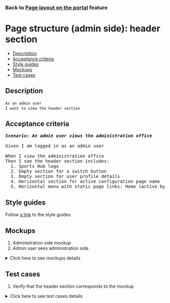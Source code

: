 ### Back to [Page layout on the portal](../../README.md) feature

# Page structure (admin side): header section

- [Description](#description)
- [Acceptance criteria](#acceptance-criteria)
- [Style guides](#style-guides)
- [Mockups](#mockups)
- [Test cases](#test-cases)

## Description

    As an admin user
    I want to view the header section

## Acceptance criteria

<pre>
<b><i>Scenario: An admin user views the administration office</i></b>

Given I am logged in as an admin user

When I view the administration office
Then I see the header section includes:
  1. Sports Hub logo
  2. Empty section for a switch button
  3. Empty section for user profile details
  4. Horizontal section for active configuration page name
  5. Horizontal menu with static page links: Home (active by default), Lifestyle, Video, Dealbook)
</pre>

## Style guides

Follow [a link](https://www.figma.com/proto/0zkkf5WC77OSpvyD6YXpFE/Style-guides?page-id=0%3A1&node-id=19%3A5368&viewport=266%2C48%2C0.54&scaling=min-zoom&starting-point-node-id=19%3A5368) to the style guides

## Mockups

1. Administration side mockup
2. Admin user sees administration side

<details>
  <summary>Click here to see mockups details</summary>

**1. Administration side mockup:**

![Admin user sees administration side](/desktop_application_features/project_layout/images/admin_mockup.png)

**2. Admin user sees administration side:**

![Admin user sees administration side](/desktop_application_features/project_layout/images/admin_side.png)

</details>

## Test cases

1. Verify that the header section corresponds to the mockup

<details>
  <summary>Click here to see test cases details</summary>

### **#1. Verify that admin is able to act as a user by clicking Switch to user view**

|Preconditions|Steps|Expected result
------|-------|----------
|- Go to the Sports Hub home page|1) Log in with admin account|1) View that the header corresponds to the mockup|
</details>
